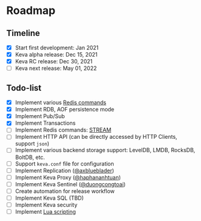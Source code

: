# Roadmap

## Timeline

- [x] Start first development: Jan 2021
- [x] Keva alpha release: Dec 15, 2021
- [x] Keva RC release: Dec 30, 2021
- [ ] Keva next release: May 01, 2022

## Todo-list
- [x] Implement various [Redis commands](https://redis.io/commands)
- [x] Implement RDB, AOF persistence mode
- [x] Implement Pub/Sub
- [x] Implement Transactions
- [ ] Implement Redis commands: [STREAM](https://redis.io/commands/xread)
- [ ] Implement HTTP API (can be directly accessed by HTTP Clients, support `json`)
- [ ] Implement various backend storage support: LevelDB, LMDB, RocksDB, BoltDB, etc.
- [ ] Support `keva.conf` file for configuration
- [ ] Implement Replication ([@axblueblader](https://github.com/axblueblader))
- [ ] Implement Keva Proxy ([@haphananhtuan](https://github.com/haphananhtuan))
- [ ] Implement Keva Sentinel ([@duongcongtoai](https://github.com/duongcongtoai))
- [ ] Create automation for release workflow
- [ ] Implement Keva SQL (TBD)
- [ ] Implement Keva security
- [ ] Implement [Lua scripting](https://redis.io/commands/eval)
